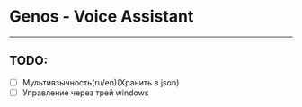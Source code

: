 # Genos - Voice Assistant

---

## TODO:
- [ ] Мультиязычность(ru/en)(Хранить в json)</br>
- [ ] Управление через трей windows</br>
